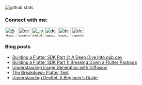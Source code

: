 <!--
**deven98/deven98** is a ✨ _special_ ✨ repository because its `README.md` (this file) appears on your GitHub profile.

Here are some ideas to get you started:

- 🔭 I’m currently working on ...
- 🌱 I’m currently learning ...
- 👯 I’m looking to collaborate on ...
- 🤔 I’m looking for help with ...
- 💬 Ask me about ...
- 📫 How to reach me: ...
- 😄 Pronouns: ...
- ⚡ Fun fact: ...
-->

![github stats](https://github-readme-stats.vercel.app/api?username=deven98&show_icons=true&hide=issues,contribs)

<h3 align="left">Connect with me:</h3>
<p align="left">
<a href="https://medium.com/@dev.n" target="blank"><img align="center" src="https://raw.githubusercontent.com/rahuldkjain/github-profile-readme-generator/master/src/images/icons/Social/medium.svg" alt="@dev.n" height="30" width="40" /></a>
<a href="https://twitter.com/devenjoshi7" target="blank"><img align="center" src="https://raw.githubusercontent.com/rahuldkjain/github-profile-readme-generator/master/src/images/icons/Social/twitter.svg" alt="devenjoshi7" height="30" width="40" /></a>
<a href="https://instagram.com/_joshi.dev" target="blank"><img align="center" src="https://raw.githubusercontent.com/rahuldkjain/github-profile-readme-generator/master/src/images/icons/Social/instagram.svg" alt="_joshi.dev" height="30" width="40" /></a>
<a href="https://codepen.io/deven-joshi" target="blank"><img align="center" src="https://raw.githubusercontent.com/rahuldkjain/github-profile-readme-generator/master/src/images/icons/Social/codepen.svg" alt="deven-joshi" height="30" width="40" /></a>
<a href="https://linkedin.com/in/deven-joshi-815725b8" target="blank"><img align="center" src="https://raw.githubusercontent.com/rahuldkjain/github-profile-readme-generator/master/src/images/icons/Social/linked-in-alt.svg" alt="deven-joshi-815725b8" height="30" width="40" /></a>
<a href="https://www.youtube.com/c/devenjoshi98" target="blank"><img align="center" src="https://raw.githubusercontent.com/rahuldkjain/github-profile-readme-generator/master/src/images/icons/Social/youtube.svg" alt="devenjoshi98" height="30" width="40" /></a>
</p>

### Blog posts
<!-- BLOG-POST-LIST:START -->
- [Building a Flutter SDK Part 2: A Deep Dive Into pub.dev](https://medium.com/flutter-community/building-a-flutter-sdk-part-2-a-deep-dive-into-pub-dev-03f8339fbc2c?source=rss-abc8b1aeb318------2)
- [Building a Flutter SDK Part 1: Breaking Down a Flutter Package](https://medium.com/flutter-community/building-a-flutter-sdk-part-1-breaking-down-a-flutter-package-49fe36ec4b4b?source=rss-abc8b1aeb318------2)
- [Understanding Image Generation with Diffusion](https://medium.com/@dev.n/understanding-image-generation-with-diffusion-78eea7e7d6f8?source=rss-abc8b1aeb318------2)
- [The Breakdown: Flutter Text](https://medium.com/@dev.n/the-breakdown-flutter-text-f55be64199fe?source=rss-abc8b1aeb318------2)
- [Understanding DevRel: A Beginner’s Guide](https://medium.com/@dev.n/understanding-devrel-a-beginners-guide-a71063e4249e?source=rss-abc8b1aeb318------2)
<!-- BLOG-POST-LIST:END -->
